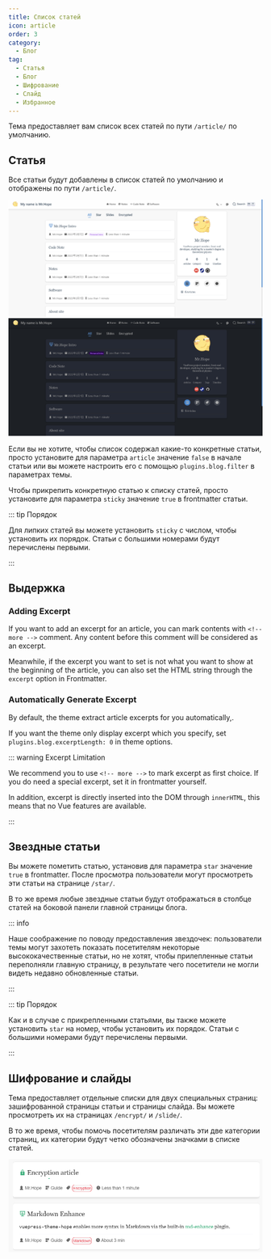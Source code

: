 ```yaml
---
title: Список статей
icon: article
order: 3
category:
  - Блог
tag:
  - Статья
  - Блог
  - Шифрование
  - Слайд
  - Избранное
---
```


Тема предоставляет вам список всех статей по пути `/article/` по умолчанию.

## Статья

Все статьи будут добавлены в список статей по умолчанию и отображены по пути `/article/`.

![Список статей](./assets/article-list-light.png#light)
![Список статей](./assets/article-list-dark.png#dark)

Если вы не хотите, чтобы список содержал какие-то конкретные статьи, просто установите для параметра `article` значение `false` в начале статьи или вы можете настроить его с помощью `plugins.blog.filter` в параметрах темы.

Чтобы прикрепить конкретную статью к списку статей, просто установите для параметра `sticky` значение `true` в frontmatter статьи.

::: tip Порядок

Для липких статей вы можете установить `sticky` с числом, чтобы установить их порядок. Статьи с большими номерами будут перечислены первыми.

:::

## Выдержка

### Adding Excerpt

If you want to add an excerpt for an article, you can mark contents with `<!-- more -->` comment. Any content before this comment will be considered as an excerpt.

Meanwhile, if the excerpt you want to set is not what you want to show at the beginning of the article, you can also set the HTML string through the `excerpt` option in Frontmatter.

### Automatically Generate Excerpt

By default, the theme extract article excerpts for you automatically,.

If you want the theme only display excerpt which you specify, set `plugins.blog.excerptLength: 0` in theme options.

::: warning Excerpt Limitation

We recommend you to use `<!-- more -->` to mark excerpt as first choice. If you do need a special excerpt, set it in frontmatter yourself.

In addition, excerpt is directly inserted into the DOM through `innerHTML`, this means that no Vue features are available.

:::

## Звездные статьи

Вы можете пометить статью, установив для параметра `star` значение `true` в frontmatter. После просмотра пользователи могут просмотреть эти статьи на странице `/star/`.

В то же время любые звездные статьи будут отображаться в столбце статей на боковой панели главной страницы блога.

::: info

Наше соображение по поводу предоставления звездочек: пользователи темы могут захотеть показать посетителям некоторые высококачественные статьи, но не хотят, чтобы прилепленные статьи переполняли главную страницу, в результате чего посетители не могли видеть недавно обновленные статьи.

:::

::: tip Порядок

Как и в случае с прикрепленными статьями, вы также можете установить `star` на номер, чтобы установить их порядок. Статьи с большими номерами будут перечислены первыми.

:::

## Шифрование и слайды

Тема предоставляет отдельные списки для двух специальных страниц: зашифрованной страницы статьи и страницы слайда. Вы можете просмотреть их на страницах `/encrypt/` и `/slide/`.

В то же время, чтобы помочь посетителям различать эти две категории страниц, их категории будут четко обозначены значками в списке статей.

![Советы по категориям](./assets/icon-type.png)
